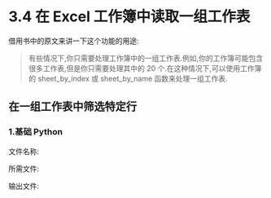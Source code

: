 # 3.4 在 Excel 工作簿中读取一组工作表

借用书中的原文来讲一下这个功能的用途:

> 有些情况下,你只需要处理工作簿中的一组工作表.例如,你的工作簿可能包含很多工作表,但是你只需要处理其中的 20 个.在这种情况下,可以使用工作簿的 sheet_by_index 或 sheet_by_name 函数来处理一组工作表.

## 在一组工作表中筛选特定行

### 1.基础 Python

文件名称:

所需文件:

输出文件:

```python

```

